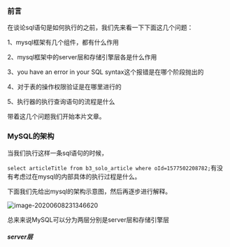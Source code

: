 ### 前言

在谈论sql语句是如何执行的之前，我们先来看一下下面这几个问题：

1、mysql框架有几个组件，都有什么作用

2、mysql框架中的server层和存储引擎层各是什么作用

3、you have an error in your SQL syntax这个报错是在哪个阶段抛出的

4、对于表的操作权限验证是在哪里进行的

5、执行器的执行查询语句的流程是什么

带着这几个问题我们开始本片文章。

### MySQL的架构

当我们执行这样一条sql语句的时候，

`select articleTitle from b3_solo_article where oId=1577502208782;`有没有考虑过在mysql的内部具体的执行过程是什么。

下面我们先给出mysql的架构示意图，然后再逐步进行解释。

![image-20200608231346620](/Users/zhouyajun/Library/Application%20Support/typora-user-images/image-20200608231346620.png)

总来来说MySQL可以分为两层分别是server层和存储引擎层

##### server层

